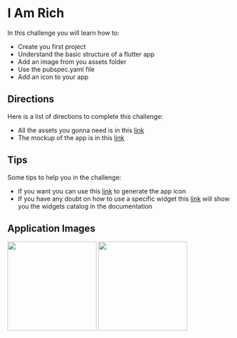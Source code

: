 # I Am Rich

In this challenge you will learn how to:

- Create you first project
- Understand the basic structure of a flutter app
- Add an image from you assets folder
- Use the pubspec.yaml file
- Add an icon to your app

## Directions

Here is a list of directions to complete this challenge:

- All the assets you gonna need is in this [link](https://github.com/VictorTiburcio/berkanna-flutter-challenges/tree/main/assets/i_am_rich)
- The mockup of the app is in this [link](https://www.figma.com/file/t1f03voqp1OlEjJTaYI7mk/I-am-rich?node-id=12%3A109)

## Tips

Some tips to help you in the challenge:

- If you want you can use this [link](https://appicon.co/) to generate the app icon
- If you have any doubt on how to use a specific widget this [link](https://flutter.dev/docs/development/ui/widgets) will show you the widgets catalog in the documentation

## Application Images

<p align="left">
    <img src="https://github.com/VictorTiburcio/berkanna-flutter-challenges/blob/main/assets/i_am_rich/iphone-11.png" width="200" max-height="50%" margin-right="20"/>
    <img src="https://github.com/VictorTiburcio/berkanna-flutter-challenges/blob/main/assets/i_am_rich/pixel-3a.png" width="200" max-height="50%" margin-right="20"/>
</p>